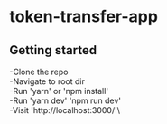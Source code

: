 # token-transfer-app

## Getting started
-Clone the repo\
-Navigate to root dir\
-Run 'yarn' or 'npm install'\
-Run 'yarn dev' 'npm run dev'\
-Visit 'http://localhost:3000/'\
